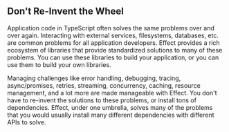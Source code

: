 ## Don't Re-Invent the Wheel

Application code in TypeScript often solves the same problems over and over again. Interacting with external services, filesystems, databases, etc. are common problems for all application developers. Effect provides a rich ecosystem of libraries that provide standardized solutions to many of these problems. You can use these libraries to build your application, or you can use them to build your own libraries.

Managing challenges like error handling, debugging, tracing, async/promises, retries, streaming, concurrency, caching, resource management, and a lot more are made manageable with Effect. You don't have to re-invent the solutions to these problems, or install tons of dependencies. Effect, under one umbrella, solves many of the problems that you would usually install many different dependencies with different APIs to solve.

